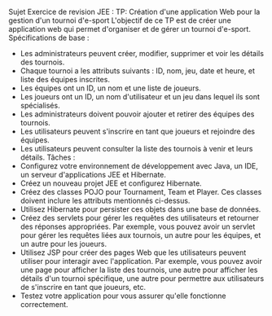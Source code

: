 Sujet Exercice de revision JEE : TP: Création d'une application Web pour la gestion d'un tournoi d'e-sport
L'objectif de ce TP est de créer une application web qui permet d'organiser et de gérer un tournoi d'e-sport.
Spécifications de base :
* Les administrateurs peuvent créer, modifier, supprimer et voir les détails des tournois.
* Chaque tournoi a les attributs suivants : ID, nom, jeu, date et heure, et liste des équipes inscrites.
* Les équipes ont un ID, un nom et une liste de joueurs.
* Les joueurs ont un ID, un nom d'utilisateur et un jeu dans lequel ils sont spécialisés.
* Les administrateurs doivent pouvoir ajouter et retirer des équipes des tournois.
* Les utilisateurs peuvent s'inscrire en tant que joueurs et rejoindre des équipes.
* Les utilisateurs peuvent consulter la liste des tournois à venir et leurs détails.
  Tâches :
* Configurez votre environnement de développement avec Java, un IDE, un serveur d'applications JEE et Hibernate.
* Créez un nouveau projet JEE et configurez Hibernate.
* Créez des classes POJO pour Tournament, Team et Player. Ces classes doivent inclure les attributs mentionnés ci-dessus.
* Utilisez Hibernate pour persister ces objets dans une base de données.
* Créez des servlets pour gérer les requêtes des utilisateurs et retourner des réponses appropriées. Par exemple, vous pouvez avoir un servlet pour gérer les requêtes liées aux tournois, un autre pour les équipes, et un autre pour les joueurs.
* Utilisez JSP pour créer des pages Web que les utilisateurs peuvent utiliser pour interagir avec l'application. Par exemple, vous pouvez avoir une page pour afficher la liste des tournois, une autre pour afficher les détails d'un tournoi spécifique, une autre pour permettre aux utilisateurs de s'inscrire en tant que joueurs, etc.
* Testez votre application pour vous assurer qu'elle fonctionne correctement. 
